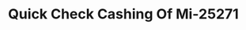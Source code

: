 ---
f_zip-code: 49341
f_state-code: MI
title: Quick Check Cashing Of Mi-25271
f_phone: 616-696-9322
f_city-only: Rockford
f_address: 4761 14 Mile Road Northeast Rockford
f_location-unique-id: '25271'
slug: quick-check-cashing-of-mi-25271
updated-on: '2024-05-30T13:46:58.046Z'
created-on: '2024-05-30T13:36:59.803Z'
published-on: '2024-05-30T13:54:32.469Z'
f_city-state: cms/city/rockford-mi.md
f_company: cms/company/quick-check-cashing-of-mi.md
f_state: cms/state/michigan.md
layout: '[payday-loan].html'
tags: payday-loan
---